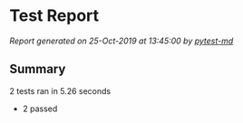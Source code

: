 # Test Report

*Report generated on 25-Oct-2019 at 13:45:00 by [pytest-md]*

[pytest-md]: https://github.com/hackebrot/pytest-md

## Summary

2 tests ran in 5.26 seconds

- 2 passed
